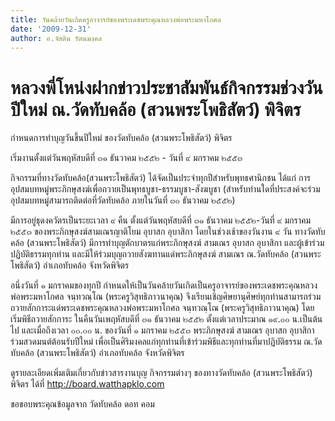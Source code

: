 ```yaml
---
title: วันคล้ายวันเกิดครูอาจารย์ของพระเดชพระคุณหลวงพ่อพระมหาโกศล
date: '2009-12-31'
author: อ.จัสติน รัตนมงคล
---
```


# หลวงพี่โหน่งฝากข่าวประชาสัมพันธ์กิจกรรมช่วงวันปีใหม่ ณ.วัดทับคล้อ (สวนพระโพธิสัตว์) พิจิตร

กำหนดการทำบุญวันขึ้นปีใหม่ ของวัดทับคล้อ (สวนพระโพธิสัตว์) พิจิตร

เริ่มงานตั้งแต่วันพฤหัสบดีที่ ๓๑ ธันวาคม ๒๕๕๒ - วันที่ ๙ มกราคม ๒๕๕๓

กิจกรรมที่ทางวัดทับคล้อ(สวนพระโพธิสัตว์) ได้จัดเป็นประจำทุกปีสำหรับพุทธศานิกชน ได้แก่ การอุปสมบทหมู่พระภิกษุสงฆ์เพื่อถวายเป็นพุทธบูชา-ธรรมบูชา-สังฆบูชา (สำหรับท่านใดที่ประสงค์จะร่วมอุปสมบทหมู่สามารถติดต่อที่วัดทับคล้อ ภายในวันที่ ๓๐ ธันวาคม ๒๕๕๒)

มีการอยู่ธุดงควัตรเป็นระยะเวลา ๙ คืน ตั้งแต่วันพฤหัสบดีที่ ๓๑ ธันวาคม ๒๕๕๒-วันที่ ๙ มกราคม ๒๕๕๓ ของพระภิกษุสงฆ์สามเณรญาติโยม อุบาสก อุบาสิกา โดยในช่วงเช้าของวันงาน ๙ วัน ทางวัดทับคล้อ (สวนพระโพธิสัตว์) มีการทำบุญตักบาตรแก่พระภิกษุสงฆ์ สามเณร อุบาสก อุบาสิกา และผู้เข้าร่วมปฏิบัติธรรมทุกท่าน และมีให้ร่วมบุญถวายสังฆทานแด่พระภิกษุสงฆ์ สามเณร ณ.วัดทับคล้อ (สวนพระโพธิสัตว์) อำเภอทับคล้อ จังหวัดพิจิตร

อนึ่งวันที่ ๑ มกราคมของทุกปี กำหนดให้เป็นวันคล้ายวันเกิดเป็นครูอาจารย์ของพระเดชพระคุณหลวงพ่อพระมหาโกศล จนฺทวณฺโณ (พระครูวิสุทธิภาวนาคุณ) จึงเรียนเชิญศิษยานุศิษย์ทุกท่านสามารถร่วมถวายสักการะแด่พระเดชพระคุณหลวงพ่อพระมหาโกศล จนฺทวณฺโณ (พระครูวิสุทธิภาวนาคุณ) โดยเริ่มพิธีถวายสักการะ ในคืนวันเพฤหัสบดีที่ ๓๑ ธันวาคม ๒๕๕๒ ตั้งแต่เวลาประมาณ ๑๙.๐๐ น.เป็นต้นไป และเมื่อถึงเวลา ๐๐.๐๐ น. ของวันที่ ๑ มกราคม ๒๕๕๓ พระภิกษุสงฆ์ สามเณร อุบาสก อุบาสิกา ร่วมสวดมนต์ต้อนรับปีใหม่ เพื่อเป็นศิริมงคลแก่ทุกท่านที่เข้าร่วมพิธีและทุกท่านที่มาปฏิบัติธรรม ณ.วัดทับคล้อ (สวนพระโพธิสัตว์) อำเภอทับคล้อ จังหวัดพิจิตร
 
ดูรายละเอียดเพิ่มเติมเกี่ยวกับข่าวสารงานบุญ กิจกรรมต่างๆ ของทางวัดทับคล้อ (สวนพระโพธิสัตว์) พิจิตร ได้ที่ http://board.watthapklo.com

ขอขอบพระคุณข้อมูลจาก วัดทับคล้อ ดอท คอม
